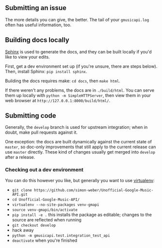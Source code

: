 ## Submitting an issue 
The more details you can give, the better. The tail of your `gmusicapi.log` often has useful information, too.

## Building docs locally
[Sphinx](http://sphinx-doc.org/) is used to generate the docs, and they can be built locally if you'd like to view your edits.

First, get a dev environment set up (if you're unsure, there are steps below). Then, install Sphinx: `pip install sphinx`.

Building the docs requires make: `cd docs`, then `make html`.

If there weren't any problems, the docs are in `./build/html`. You can serve them up locally with `python -m SimpleHTTPServer`, then view them in your web browser at `http://127.0.0.1:8000/build/html/`.

## Submitting code 
Generally, the `develop` branch is used for upstream integration; when in doubt, make pull requests against it.

One exception: the docs are built dynamically against the current state of `master`, so doc-only improvements that still apply to the current release can use `master` directly. These kind of changes usually get merged into `develop` after a release.

### Checking out a dev environment
You can do this however you like, but generally you want to use [virtualenv](http://www.virtualenv.org/en/latest/):
* `git clone https://github.com/simon-weber/Unofficial-Google-Music-API.git`
* `cd Unofficial-Google-Music-API/`
* `virtualenv --no-site-packages venv-gmapi`
* `source venv-gmapi/bin/activate`
* `pip install -e .` this installs the package as editable; changes to the source are reflected when running 
* `git checkout develop`
* hack away
* `python -m gmusicapi.test.integration_test_api`
* `deactivate` when you're finished
